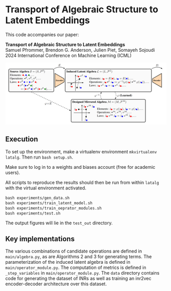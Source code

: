 # Transport of Algebraic Structure to Latent Embeddings

This code accompanies our paper:

**Transport of Algebraic Structure to Latent Embeddings**\
Samuel Pfrommer, Brendon G. Anderson, Julien Piet, Somayeh Sojoudi\
2024 International Conference on Machine Learning (ICML)

<p align="center">
  <img src="./readme_fig.png" width="850"/>
</p>

## Execution
To set up the environment, make a virtualenv environment `mkvirtualenv latalg`. Then run `bash setup.sh`.

Make sure to log in to a weights and biases account (free for academic users).

All scripts to reproduce the results should then be run from within `latalg` with the virtual environment activated.
```console
bash experiments/gen_data.sh
bash experiments/train_latent_model.sh
bash experiments/train_oeprator_modules.sh
bash experiments/test.sh
```

The output figures will lie in the `test_out` directory.

## Key implementations
The various combinations of candidate operations are defined in `main/algebra.py`, as are Algorithms 2 and 3 for generating terms. The parameterization of the induced latent algebra is defined in `main/operator_module.py`. The computation of metrics is defined in `_step_variables` in `main/operator_module.py`. The `data` directory contains code for generating the dataset of INRs as well as training an inr2vec encoder-decoder architecture over this dataset.
